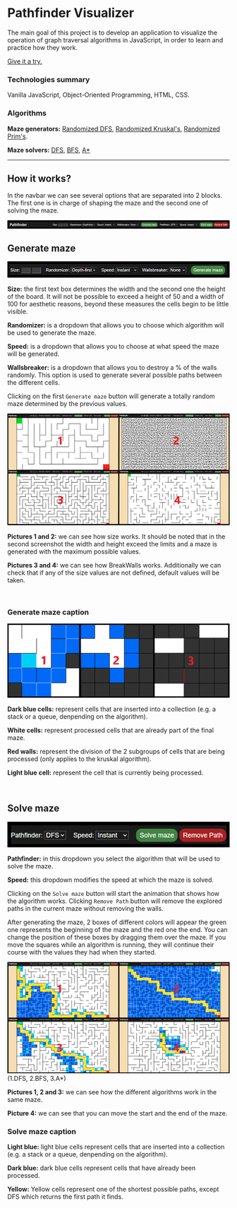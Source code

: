 # Pathfinder Visualizer

The main goal of this project is to develop an application to visualize the operation of graph traversal algorithms in JavaScript, in order to learn and practice how they work.

[Give it a try.](https://maze-pathfinder-visualizer.herokuapp.com/)

### Technologies summary
Vanilla JavaScript, Object-Oriented Programming, HTML, CSS.

### Algorithms

**Maze generators:** [Randomized DFS](https://en.wikipedia.org/wiki/Maze_generation_algorithm#Randomized_depth-first_search),  [Randomized Kruskal's](https://en.wikipedia.org/wiki/Maze_generation_algorithm#Randomized_Kruskal's_algorithm),  [Randomized Prim's](https://en.wikipedia.org/wiki/Maze_generation_algorithm#Randomized_Prim's_algorithm).

**Maze solvers:** [DFS](https://en.wikipedia.org/wiki/Depth-first_search "DFS"), [BFS](https://en.wikipedia.org/wiki/Breadth-first_search "BFS"), [A*](https://en.wikipedia.org/wiki/A*_search_algorithm "A*")

------------

## How it works?
In the navbar we can see several options that are separated into 2 blocks. The first one is in charge of shaping the maze and the second one of solving the maze.

![NavBar](readmeresources/Navbar.png?raw=true)

## Generate maze

![NavBar1](readmeresources/navbarFirstBlock.png?raw=true)

**Size:** the first text box determines the width and the second one the height of the board. It will not be possible to exceed a height of 50 and a width of 100 for aesthetic reasons, beyond these measures the cells begin to be little visible.

**Randomizer:** is a dropdown that allows you to choose which algorithm will be used to generate the maze.

**Speed:** is a dropdown that allows you to choose at what speed the maze will be generated.

**Wallsbreaker:** is a dropdown that allows you to destroy a % of the walls randomly. This option is used to generate several possible paths between the different cells.

Clicking on the first `Generate maze` button will generate a totally random maze determined by the previous values.
 
![options](readmeresources/firstBlockOptions.png?raw=true) 

**Pictures 1 and 2:** we can see how size works. It should be noted that in the second screenshot the width and height exceed the limits and a maze is generated with the maximum possible values. 

**Pictures 3 and 4:** we can see how BreakWalls works. Additionally we can check that if any of the size values are not defined, default values will be taken.

<br/>

### Generate maze caption
![mazegenerator](readmeresources/mazegenerators.png?raw=true) 

**Dark blue cells:** represent cells that are inserted into a collection (e.g. a stack or a queue, denpending on the algorithm).

**White cells:** represent processed cells that are already part of the final maze.

**Red walls:** represent the division of the 2 subgroups of cells that are being processed (only applies to the kruskal algorithm).

**Light blue cell:** represent the cell that is currently being processed.

<br/>

## Solve maze

![NavBar2](readmeresources/navbarSecondBlock.png?raw=true)

**Pathfinder:** in this dropdown you select the algorithm that will be used to solve the maze.

**Speed:** this dropdown modifies the speed at which the maze is solved.

Clicking on the `Solve maze` button will start the animation that shows how the algorithm works. Clicking `Remove Path` button will remove the explored paths in the current maze without removing the walls.

After generating the maze, 2 boxes of different colors will appear the green one represents the beginning of the maze and the red one the end. You can change the position of these boxes by dragging them over the maze. If you move the squares while an algorithm is running, they will continue their course with
the values they had when they started.

![options2](readmeresources/pathfinders.png?raw=true)
(1.DFS, 2.BFS, 3.A*)

**Pictures 1, 2 and 3:** we can see how the different algorithms work in the same maze.

**Picture 4:** we can see that you can move the start and the end of the maze.

### Solve maze caption

**Light blue:** light blue cells represent cells that are inserted into a collection (e.g. a stack or a queue, denpending on the algorithm).

**Dark blue:** dark blue cells represent cells that have already been processed.

**Yellow:** Yellow cells represent one of the shortest possible paths, except DFS which returns the first path it finds. 


